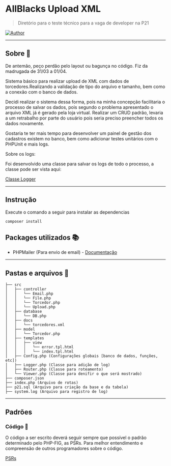 # AllBlacks Upload XML

> Diretório para o teste técnico para a vaga de developer na P21

[![Author](https://img.shields.io/badge/author-Erick-e0a639?style=flat-square)](https://github.com/Erivks)


---

## Sobre :page_facing_up:

De antemão, peço perdão pelo layout ou bagunça no código. Fiz da madrugada de 31/03 a 01/04.

Sistema básico para realizar upload de XML com dados de torcedores.Realizando a validação de tipo do arquivo e tamanho, bem como a conexão com o banco de dados.

Decidi realizar o sistema dessa forma, pois na minha concepção facilitaria o processo de salvar os dados, pois segundo o problema apresentado o arquivo XML já é gerado pela loja virtual. Realizar um CRUD padrão, levaria a um retrabalho por parte do usuário pois seria preciso preencher todos os dados novamente.

Gostaria te ter mais tempo para desenvolver um painel de gestão dos cadastros existem no banco, bem como adicionar testes unitários com o PHPUnit e mais logs.

Sobre os logs: 

Foi desenvolvido uma classe para salvar os logs de todo o processo, a classe pode ser vista aqui: 

[Classe Logger](https://github.com/Erivks/allBlacks-teste/blob/main/src/Logger.php)

---

## Instrução

Execute o comando a seguir para instalar as dependencias

```shell
composer install
```

## Packages utilizados :books:

- PHPMailer (Para envio de email) - [Documentação](https://github.com/PHPMailer/PHPMailer)

---

## Pastas e arquivos :open_file_folder:

```shell
├── src
│   ├── controller
│   │   └── Email.php
│   │   └── File.php
│   │   └── Torcedor.php
│   │   └── Upload.php
│   ├── database
│   │   └── DB.php
│   ├── docs
│   │   └── torcedores.xml
│   ├── model
│   │   └── Torcedor.php
│   ├── templates
│   │   ├── view
│   │   │   └── error.tpl.html
│   │   │   └── index.tpl.html
│   ├── Config.php (Configurações globais [banco de dados, funções, etc])
│   ├── Logger.php (Classe para adição de log)
│   ├── Router.php (Classe para roteamento)
│   └── Viewer.php (Classe para denifir o que será mostrado)
├── composer.json
├── index.php (Arquivo de rotas)
├── p21.sql (Arquivo para criação da base e da tabela)
├── system.log (Arquivo para registro de log)
```

---

## Padrões

### Código :notebook:

O código a ser escrito deverá seguir sempre que possível o padrão determinado pelo PHP-FIG, as PSRs. Para melhor entendimento e compreensão de outros programadores sobre o código.

[PSRs](https://www.php-fig.org/psr/)